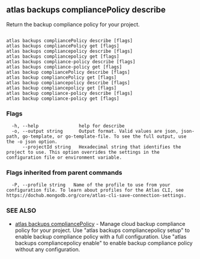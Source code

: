 ## atlas backups compliancePolicy describe

Return the backup compliance policy for your project.



```

atlas backups compliancePolicy describe [flags]
atlas backups compliancePolicy get [flags]
atlas backups compliancepolicy describe [flags]
atlas backups compliancepolicy get [flags]
atlas backups compliance-policy describe [flags]
atlas backups compliance-policy get [flags]
atlas backup compliancePolicy describe [flags]
atlas backup compliancePolicy get [flags]
atlas backup compliancepolicy describe [flags]
atlas backup compliancepolicy get [flags]
atlas backup compliance-policy describe [flags]
atlas backup compliance-policy get [flags]
```



### Flags

```
  -h, --help               help for describe
  -o, --output string      Output format. Valid values are json, json-path, go-template, or go-template-file. To see the full output, use the -o json option.
      --projectId string   Hexadecimal string that identifies the project to use. This option overrides the settings in the configuration file or environment variable.

```


### Flags inherited from parent commands

```
  -P, --profile string   Name of the profile to use from your configuration file. To learn about profiles for the Atlas CLI, see https://dochub.mongodb.org/core/atlas-cli-save-connection-settings.

```

### SEE ALSO


* [atlas backups compliancePolicy](atlas_backups_compliancePolicy.md)	- Manage cloud backup compliance policy for your project. Use "atlas backups compliancepolicy setup" to enable backup compliance policy with a full configuration. Use "atlas backups compliancepolicy enable" to enable backup compliance policy without any configuration.



